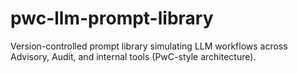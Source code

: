 # pwc-llm-prompt-library
Version-controlled prompt library simulating LLM workflows across Advisory, Audit, and internal tools (PwC-style architecture).
